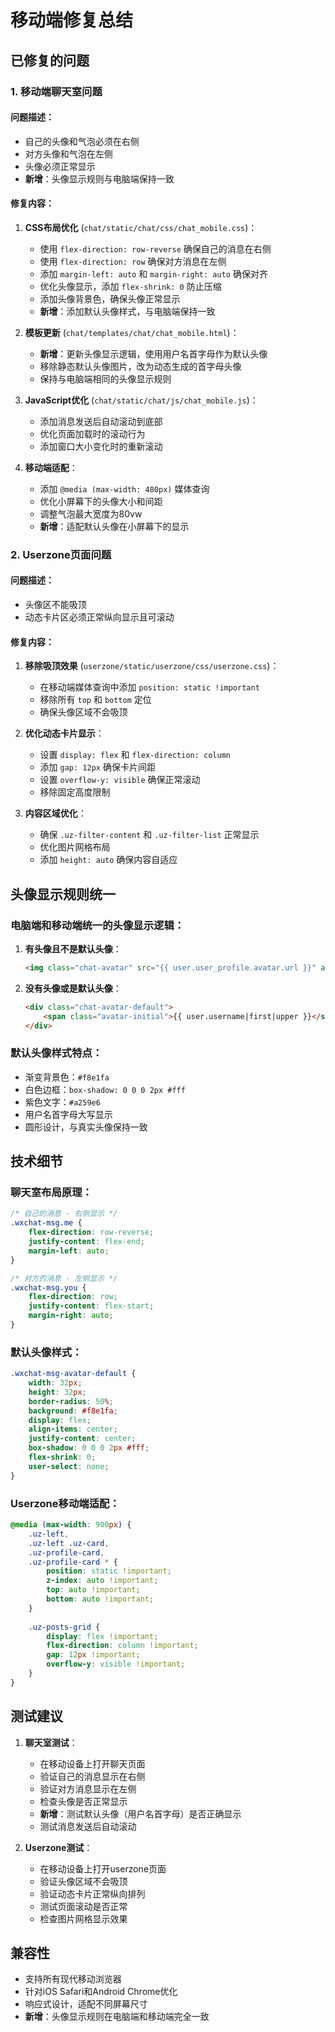 # 移动端修复总结

## 已修复的问题

### 1. 移动端聊天室问题

#### 问题描述：
- 自己的头像和气泡必须在右侧
- 对方头像和气泡在左侧
- 头像必须正常显示
- **新增**：头像显示规则与电脑端保持一致

#### 修复内容：
1. **CSS布局优化** (`chat/static/chat/css/chat_mobile.css`)：
   - 使用 `flex-direction: row-reverse` 确保自己的消息在右侧
   - 使用 `flex-direction: row` 确保对方消息在左侧
   - 添加 `margin-left: auto` 和 `margin-right: auto` 确保对齐
   - 优化头像显示，添加 `flex-shrink: 0` 防止压缩
   - 添加头像背景色，确保头像正常显示
   - **新增**：添加默认头像样式，与电脑端保持一致

2. **模板更新** (`chat/templates/chat/chat_mobile.html`)：
   - **新增**：更新头像显示逻辑，使用用户名首字母作为默认头像
   - 移除静态默认头像图片，改为动态生成的首字母头像
   - 保持与电脑端相同的头像显示规则

3. **JavaScript优化** (`chat/static/chat/js/chat_mobile.js`)：
   - 添加消息发送后自动滚动到底部
   - 优化页面加载时的滚动行为
   - 添加窗口大小变化时的重新滚动

4. **移动端适配**：
   - 添加 `@media (max-width: 480px)` 媒体查询
   - 优化小屏幕下的头像大小和间距
   - 调整气泡最大宽度为80vw
   - **新增**：适配默认头像在小屏幕下的显示

### 2. Userzone页面问题

#### 问题描述：
- 头像区不能吸顶
- 动态卡片区必须正常纵向显示且可滚动

#### 修复内容：
1. **移除吸顶效果** (`userzone/static/userzone/css/userzone.css`)：
   - 在移动端媒体查询中添加 `position: static !important`
   - 移除所有 `top` 和 `bottom` 定位
   - 确保头像区域不会吸顶

2. **优化动态卡片显示**：
   - 设置 `display: flex` 和 `flex-direction: column`
   - 添加 `gap: 12px` 确保卡片间距
   - 设置 `overflow-y: visible` 确保正常滚动
   - 移除固定高度限制

3. **内容区域优化**：
   - 确保 `.uz-filter-content` 和 `.uz-filter-list` 正常显示
   - 优化图片网格布局
   - 添加 `height: auto` 确保内容自适应

## 头像显示规则统一

### 电脑端和移动端统一的头像显示逻辑：

1. **有头像且不是默认头像**：
   ```html
   <img class="chat-avatar" src="{{ user.user_profile.avatar.url }}" alt="头像">
   ```

2. **没有头像或是默认头像**：
   ```html
   <div class="chat-avatar-default">
       <span class="avatar-initial">{{ user.username|first|upper }}</span>
   </div>
   ```

### 默认头像样式特点：
- 渐变背景色：`#f8e1fa`
- 白色边框：`box-shadow: 0 0 0 2px #fff`
- 紫色文字：`#a259e6`
- 用户名首字母大写显示
- 圆形设计，与真实头像保持一致

## 技术细节

### 聊天室布局原理：
```css
/* 自己的消息 - 右侧显示 */
.wxchat-msg.me {
    flex-direction: row-reverse;
    justify-content: flex-end;
    margin-left: auto;
}

/* 对方的消息 - 左侧显示 */
.wxchat-msg.you {
    flex-direction: row;
    justify-content: flex-start;
    margin-right: auto;
}
```

### 默认头像样式：
```css
.wxchat-msg-avatar-default {
    width: 32px;
    height: 32px;
    border-radius: 50%;
    background: #f8e1fa;
    display: flex;
    align-items: center;
    justify-content: center;
    box-shadow: 0 0 0 2px #fff;
    flex-shrink: 0;
    user-select: none;
}
```

### Userzone移动端适配：
```css
@media (max-width: 900px) {
    .uz-left,
    .uz-left .uz-card,
    .uz-profile-card,
    .uz-profile-card * {
        position: static !important;
        z-index: auto !important;
        top: auto !important;
        bottom: auto !important;
    }
    
    .uz-posts-grid {
        display: flex !important;
        flex-direction: column !important;
        gap: 12px !important;
        overflow-y: visible !important;
    }
}
```

## 测试建议

1. **聊天室测试**：
   - 在移动设备上打开聊天页面
   - 验证自己的消息显示在右侧
   - 验证对方消息显示在左侧
   - 检查头像是否正常显示
   - **新增**：测试默认头像（用户名首字母）是否正确显示
   - 测试消息发送后自动滚动

2. **Userzone测试**：
   - 在移动设备上打开userzone页面
   - 验证头像区域不会吸顶
   - 验证动态卡片正常纵向排列
   - 测试页面滚动是否正常
   - 检查图片网格显示效果

## 兼容性

- 支持所有现代移动浏览器
- 针对iOS Safari和Android Chrome优化
- 响应式设计，适配不同屏幕尺寸
- **新增**：头像显示规则在电脑端和移动端完全一致 